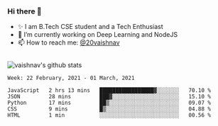 ### Hi there 👋

<!--
**vaishnav-197/vaishnav-197** is a ✨ _special_ ✨ repository because its `README.md` (this file) appears on your GitHub profile.

Here are some ideas to get you started:
-->

- ✨ I am B.Tech CSE student and a Tech Enthusiast
- 🔭 I’m currently working on Deep Learning and NodeJS
- 📫 How to reach me: [@20vaishnav](https://twitter.com/20vaishnav)


<img src="https://github.com/vaishnav-197/vaishnav-197/blob/main/images/stat.svg" alt=""/>


![vaishnav's github stats](https://github-readme-stats.vercel.app/api?username=vaishnav-197&show_icons=true&theme=dark&count_private=true)


<!--START_SECTION:waka-->
```text
Week: 22 February, 2021 - 01 March, 2021

JavaScript   2 hrs 13 mins   █████████████████▓░░░░░░░   70.10 % 
JSON         28 mins         ███▓░░░░░░░░░░░░░░░░░░░░░   15.10 % 
Python       17 mins         ██▒░░░░░░░░░░░░░░░░░░░░░░   09.07 % 
CSS          9 mins          █▒░░░░░░░░░░░░░░░░░░░░░░░   04.88 % 
HTML         1 min           ░░░░░░░░░░░░░░░░░░░░░░░░░   00.56 % 
```
<!--END_SECTION:waka-->
